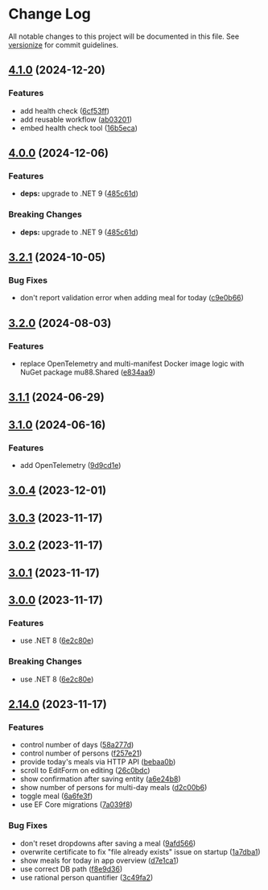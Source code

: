 # Change Log

All notable changes to this project will be documented in this file. See [versionize](https://github.com/versionize/versionize) for commit guidelines.

<a name="4.1.0"></a>
## [4.1.0](https://www.github.com/mu88/ShopAndEat/releases/tag/v4.1.0) (2024-12-20)

### Features

* add health check ([6cf53ff](https://www.github.com/mu88/ShopAndEat/commit/6cf53ff127b940e2ed90346f92bbb321dd4ee2d7))
* add reusable workflow ([ab03201](https://www.github.com/mu88/ShopAndEat/commit/ab032017ccabee03aa091bd85b5077ac0f8d32de))
* embed health check tool ([16b5eca](https://www.github.com/mu88/ShopAndEat/commit/16b5ecadc1fdcf9ee38e1e95bf155b895906dce8))

<a name="4.0.0"></a>
## [4.0.0](https://www.github.com/mu88/ShopAndEat/releases/tag/v4.0.0) (2024-12-06)

### Features

* **deps:** upgrade to .NET 9 ([485c61d](https://www.github.com/mu88/ShopAndEat/commit/485c61d83ff197aa080d237788111597c082fa2b))

### Breaking Changes

* **deps:** upgrade to .NET 9 ([485c61d](https://www.github.com/mu88/ShopAndEat/commit/485c61d83ff197aa080d237788111597c082fa2b))

<a name="3.2.1"></a>
## [3.2.1](https://www.github.com/mu88/ShopAndEat/releases/tag/v3.2.1) (2024-10-05)

### Bug Fixes

* don't report validation error when adding meal for today ([c9e0b66](https://www.github.com/mu88/ShopAndEat/commit/c9e0b66e64700125d4b54e4d016fa3a14fae26d3))

<a name="3.2.0"></a>
## [3.2.0](https://www.github.com/mu88/ShopAndEat/releases/tag/v3.2.0) (2024-08-03)

### Features

* replace OpenTelemetry and multi-manifest Docker image logic with NuGet package mu88.Shared ([e834aa9](https://www.github.com/mu88/ShopAndEat/commit/e834aa9da92db88dff639f1518e6630d26226e4b))

<a name="3.1.1"></a>
## [3.1.1](https://www.github.com/mu88/ShopAndEat/releases/tag/v3.1.1) (2024-06-29)

<a name="3.1.0"></a>
## [3.1.0](https://www.github.com/mu88/ShopAndEat/releases/tag/v3.1.0) (2024-06-16)

### Features

* add OpenTelemetry ([9d9cd1e](https://www.github.com/mu88/ShopAndEat/commit/9d9cd1e9f3eb533879d24477b629581008e33eda))

<a name="3.0.4"></a>
## [3.0.4](https://www.github.com/mu88/ShopAndEat/releases/tag/v3.0.4) (2023-12-01)

<a name="3.0.3"></a>
## [3.0.3](https://www.github.com/mu88/ShopAndEat/releases/tag/v3.0.3) (2023-11-17)

<a name="3.0.2"></a>
## [3.0.2](https://www.github.com/mu88/ShopAndEat/releases/tag/v3.0.2) (2023-11-17)

<a name="3.0.1"></a>
## [3.0.1](https://www.github.com/mu88/ShopAndEat/releases/tag/v3.0.1) (2023-11-17)

<a name="3.0.0"></a>
## [3.0.0](https://www.github.com/mu88/ShopAndEat/releases/tag/v3.0.0) (2023-11-17)

### Features

* use .NET 8 ([6e2c80e](https://www.github.com/mu88/ShopAndEat/commit/6e2c80e14a04784468764a445e0b37796449b5c5))

### Breaking Changes

* use .NET 8 ([6e2c80e](https://www.github.com/mu88/ShopAndEat/commit/6e2c80e14a04784468764a445e0b37796449b5c5))

<a name="2.14.0"></a>
## [2.14.0](https://www.github.com/mu88/ShopAndEat/releases/tag/v2.14.0) (2023-11-17)

### Features

* control number of days ([58a277d](https://www.github.com/mu88/ShopAndEat/commit/58a277d890a6e5edf6b6a0cc2aa427c2e9922e92))
* control number of persons ([f257e21](https://www.github.com/mu88/ShopAndEat/commit/f257e2184acc9dfd4b89cf6dfe117751a7524d78))
* provide today's meals via HTTP API ([bebaa0b](https://www.github.com/mu88/ShopAndEat/commit/bebaa0b19b23e87d837c3c6c7b44895fedd341d7))
* scroll to EditForm on editing ([26c0bdc](https://www.github.com/mu88/ShopAndEat/commit/26c0bdc8559d36af00a3a783fb82928d98a5966d))
* show confirmation after saving entity ([a6e24b8](https://www.github.com/mu88/ShopAndEat/commit/a6e24b83cd22c030c8933d88cda06d77f63eee87))
* show number of persons for multi-day meals ([d2c00b6](https://www.github.com/mu88/ShopAndEat/commit/d2c00b6bedff01c4de001360facb52026bf78872))
* toggle meal ([6a6fe3f](https://www.github.com/mu88/ShopAndEat/commit/6a6fe3f5fb1539e50f99da0f8b8ebdd6051518ff))
* use EF Core migrations ([7a039f8](https://www.github.com/mu88/ShopAndEat/commit/7a039f85896518060eacf5078cee7079252bbeed))

### Bug Fixes

* don't reset dropdowns after saving a meal ([9afd566](https://www.github.com/mu88/ShopAndEat/commit/9afd56627b5c43093f0b6c8886000045d22c67f1))
* overwrite certificate to fix "file already exists" issue on startup ([1a7dba1](https://www.github.com/mu88/ShopAndEat/commit/1a7dba13d39e2119e0e77987e89060d6cc548451))
* show meals for today in app overview ([d7e1ca1](https://www.github.com/mu88/ShopAndEat/commit/d7e1ca13df5ddbe4ba79c4092c55caa848c569c4))
* use correct DB path ([f8e9d36](https://www.github.com/mu88/ShopAndEat/commit/f8e9d3609a8d269ae8b89e041c9ac428d020cff0))
* use rational person quantifier ([3c49fa2](https://www.github.com/mu88/ShopAndEat/commit/3c49fa2164970b6b37183b292852012ef78e7401))

